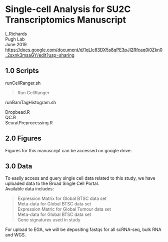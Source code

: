 # Single-cell Analysis for SU2C Transcriptomics Manuscript
L.Richards  
Pugh Lab  
June 2019  
https://docs.google.com/document/d/1qLlc83DX5s8qPE3pJI2Rfcaq0i0Zkn0_2sxnk3msaGY/edit?usp=sharing

##  1.0 Scripts

runCellRanger.sh  
> Run CellRanger   
  
runBamTagHistogram.sh    
>     

Dropbead.R    
QC.R    
SeuratPreprocessing.R    

##  2.0 Figures

Figures for this manuscript can be accessed on google drive:



##  3.0 Data

To easily access and query single cell data related to this study, we have uploaded data to the Broad Single Cell Portal.   
Available data includes:
> Expression Matrix for Global BTSC data set  
> Meta-data for Global BTSC data set  
> Expression Matric for Global Tumour data set  
> Meta-data for Global BTSC data set  
> Gene signatures used in study  


For upload to EGA, we will be depositing fastqs for all scRNA-seq, bulk RNA and WGS.


